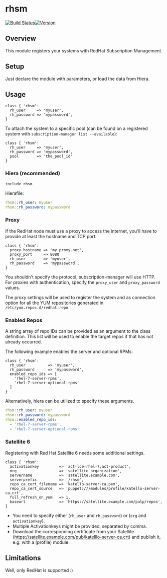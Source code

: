# rhsm

[![Build Status](https://travis-ci.org/voxpupuli/puppet-rhsm.png?branch=master)](https://travis-ci.org/voxpupuli/puppet-rhsm)[![Version](https://img.shields.io/puppetforge/v/puppet/rhsm.svg)](https://forge.puppet.com/puppet/rhsm)

## Overview

This module registers your systems with RedHat Subscription Management.

## Setup

Just declare the module with parameters, or load the data from Hiera.

## Usage
```puppet
class { 'rhsm':
  rh_user     => 'myuser',
  rh_password => 'mypassword',
}
```
To attach the system to a specific pool (can be found on a registered system with `subscription-manager list --available`):

```puppet
class { 'rhsm':
  rh_user     => 'myuser',
  rh_password => 'mypassword',
  pool        => 'the_pool_id'
}
```

### Hiera (recommended)
```puppet
include rhsm
```
  Hierafile:

```yaml
rhsm::rh_user: myuser
rhsm::rh_password: mypassword
```

### Proxy
If the RedHat node must use a proxy to access the internet, you'll have to provide at least the hostname and TCP port.

```puppet
class { 'rhsm':
  proxy_hostname => 'my.proxy.net',
  proxy_port     => 8080
  rh_user        => 'myuser',
  rh_password    => 'mypassword',
}
```
You shouldn't specify the protocol, subscription-manager will use HTTP. For proxies with authentication, specify the `proxy_user` and `proxy_password` values.

The proxy settings will be used to register the system and as connection option for all the YUM repositories generated in `/etc/yum.repos.d/redhat.repo`

### Enabled Repos

A string array of repo IDs can be provided as an argument to the class definition. This list will be used to enable the target repos if that has not already occurred.

The following example enables the server and optional RPMs:

```puppet
class { 'rhsm':
  rh_user          => 'myuser',
  rh_password      => 'mypassword',
  enabled_repo_ids => [
    'rhel-7-server-rpms',
    'rhel-7-server-optional-rpms'
  ]
}
```

Alternatively, hiera can be utilized to specify these arguments.

```yaml
rhsm::rh_user: myuser
rhsm::rh_password: mypassword
rhsm::enabled_repo_ids:
  - 'rhel-7-server-rpms',
  - 'rhel-7-server-optional-rpms'
```

### Satellite 6
Registering with Red Hat Satellite 6 needs some additional settings.

```puppet
class { 'rhsm':
  activationkey         => 'act-lce-rhel-7,act-product',
  org                   => 'satellite_organization',
  servername            => 'satellite.example.com',
  serverprefix          => '/rhsm',
  repo_ca_cert_filename => 'katello-server-ca.pem',
  repo_ca_cert_source   => 'puppet:///modules/profile/katello-server-ca.crt',
  full_refresh_on_yum   => 1,
  baseurl               => 'https://satellite.example.com/pulp/repos',
}
```

* You need to specify either (`rh_user` and `rh_password`) or (`org` and `activationkey`).
* Multiple Activationkeys might be provided, separated by comma.
* Download the corresponding certificate from your Satellite (<https://satellite.example.com/pub/katelllo-server-ca.crt>) and publish it, e.g. with a (profile) module.

## Limitations

Well, only RedHat is supported :)
